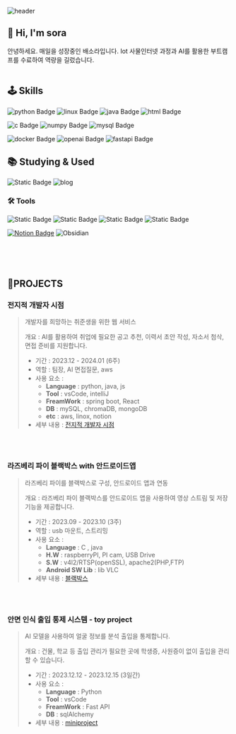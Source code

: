 
![header](https://capsule-render.vercel.app/api?type=Venom&color=auto&height=300&section=header&text=Welcome%20✌️&fontSize=90)


<h2> 👋 Hi, I'm sora</h2>
안녕하세요. 매일을 성장중인 배소라입니다.
Iot 사물인터넷 과정과 AI를 활용한 부트캠프를 수료하여 역량을 길렀습니다.

<br>
<br>

## 🕹️ Skills

![python Badge](https://img.shields.io/badge/Python-3776AB?style=for-the-badge&logo=Python&logoColor=white&color=%233776AB)
![linux Badge](https://img.shields.io/badge/Linux-white.svg?style=for-the-badge&logo=linux&logoColor=000000)
![java Badge](https://img.shields.io/badge/Java-007396?style=for-the-badge&logo=Java&logoColor=%233776AB&color=%233776AB)
![html Badge](https://img.shields.io/badge/html5-E34F26.svg?style=for-the-badge&logo=html5&logoColor=white)

![c Badge](https://img.shields.io/badge/C-%232EFEF7?style=for-the-badge&logo=C&logoColor=%2EFEF7&color=%232EFEF7)
![numpy Badge](https://img.shields.io/badge/numpy-4d77cf.svg?style=for-the-badge&logo=numpy&logoColor=white)
![mysql Badge](https://img.shields.io/badge/MySQL-007396.svg?style=for-the-badge&logo=mysql&logoColor=white)

![docker Badge](https://img.shields.io/badge/docker-%232496ED?style=for-the-badge&logo=docker&logoColor=white&labelColor=%232496ED&color=%232496ED)
![openai Badge](https://img.shields.io/badge/openai-%23412991?style=for-the-badge&logo=openai&logoColor=white&labelColor=%412991&color=%23412991)
![fastapi Badge](https://img.shields.io/badge/fastapi-%23009688?style=for-the-badge&logo=openai&logoColor=white&labelColor=%412991&color=%23009688)



## 📚 Studying & Used

![Static Badge](https://img.shields.io/badge/react-20232a.svg?style=for-the-badge&logo=react&logoColor=61DAFB)
![blog](https://github.com/sorayayat/blog)

### 🛠️ Tools

![Static Badge](https://img.shields.io/badge/github-181717.svg?style=for-the-badge&logo=github&logoColor=white)
![Static Badge](https://img.shields.io/badge/git-F05033.svg?style=for-the-badge&logo=git&logoColor=white)
![Static Badge](https://img.shields.io/badge/VSCode-2C2C32.svg?style=for-the-badge&logo=visual-studio-code&logoColor=22ABF3)
![Static Badge](https://img.shields.io/badge/intellij-%23000000?style=for-the-badge&logo=intellijidea&logoColor=22ABF3)



[![Notion Badge](https://img.shields.io/badge/-Notion-000000?logo=notion&logoColor=white&link={https://www.notion.so/ddd348e6728e4080bed75ac5fd422838})]({https://www.notion.so/ddd348e6728e4080bed75ac5fd422838})
![Obsidian](https://img.shields.io/badge/Obsidian-%23483699.svg?style=for-the-badge&logo=obsidian&logoColor=white)

<br>
<br>
<br>

## 📍PROJECTS

### 전지적 개발자 시점

> 개발자를 희망하는 취준생을 위한 웹 서비스 
>
>  개요 : AI를 활용하여 취업에 필요한 공고 추천, 이력서 초안 작성, 자소서 첨삭, 면접 준비를 지원합니다.
> - 기간 : 2023.12 - 2024.01 (6주)
> - 역할 : 팀장, AI 면접질문, aws
> - 사용 요소 :
>   - **Language** : python, java, js
>   - **Tool** : vsCode, intelliJ  
>   - **FreamWork** : spring boot, React  
>   - **DB** : mySQL, chromaDB, mongoDB
>   - **etc** : aws, linox, notion 
> - 세부 내용 : [전지적 개발자 시점](https://github.com/sorayayat/AHI-project)


<br>
<br>

### 라즈베리 파이 블랙박스 with 안드로이드앱

> 라즈베리 파이를 블랙박스로 구성, 안드로이드 앱과 연동
>
>  개요 : 라즈베리 파이 블랙박스를 안드로이드 앱을 사용하여 영상 스트림 및 저장 기능을 제공합니다.
> - 기간 : 2023.09 - 2023.10 (3주)
> - 역할 : usb 마운트, 스트리밍
> - 사용 요소 :
>   - **Language** : C , java
>   - **H.W** : raspberryPI, PI cam, USB Drive
>   - **S.W** : v4l2/RTSP(openSSL), apache2(PHP,FTP)
>   -  **Android SW Lib** : lib VLC
> - 세부 내용 : [블랙박스](https://github.com/heoap9/BlackBoxApplication?tab=readme-ov-file)

<br>
<br>


### 안면 인식 출입 통제 시스템 - toy project

> AI 모델을 사용하여 얼굴 정보를 분석 출입을 통제합니다.
>
>  개요 : 건물, 학교 등 출입 관리가 필요한 곳에 학생증, 사원증이 없이 출입을 관리 할 수 있습니다.
> - 기간 : 2023.12.12 - 2023.12.15 (3일간) 
> - 사용 요소 :
>   - **Language** : Python
>   - **Tool** : vsCode  
>   - **FreamWork** : Fast API  
>   - **DB** : sqlAlchemy
> - 세부 내용 : [miniproject](https://github.com/sorayayat/miniproject)

<br>
<br>
